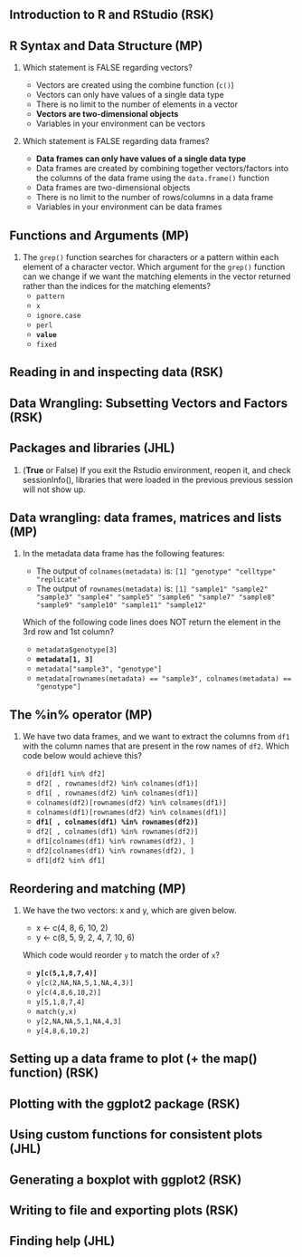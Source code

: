 ## Introduction to R and RStudio (RSK)

## R Syntax and Data Structure (MP)

1. Which statement is FALSE regarding vectors?
    - Vectors are created using the combine function (`c()`)
    - Vectors can only have values of a single data type
    - There is no limit to the number of elements in a vector
    - **Vectors are two-dimensional objects**
    - Variables in your environment can be vectors

1. Which statement is FALSE regarding data frames?
    - **Data frames can only have values of a single data type**
    - Data frames are created by combining together vectors/factors into the columns of the data frame using the `data.frame()` function
    - Data frames are two-dimensional objects
    - There is no limit to the number of rows/columns in a data frame
    - Variables in your environment can be data frames

## Functions and Arguments (MP)

1. The `grep()` function searches for characters or a pattern within each element of a character vector. Which argument for the `grep()` function can we change if we want the matching elements in the vector returned rather than the indices for the matching elements?
    - `pattern`
    - `x`
    - `ignore.case`
    - `perl`
    - **`value`**
    - `fixed`
    
## Reading in and inspecting data (RSK)

## Data Wrangling: Subsetting Vectors and Factors (RSK)

## Packages and libraries (JHL)
1. (**True** or False) If you exit the Rstudio environment, reopen it, and check sessionInfo(), libraries that were loaded in the previous previous session will not show up.

## Data wrangling: data frames, matrices and lists (MP)

1. In the metadata data frame has the following features:

    * The output of `colnames(metadata)` is: `[1] "genotype" "celltype" "replicate"`
    * The output of `rownames(metadata)` is: `[1] "sample1" "sample2" "sample3" "sample4" "sample5" "sample6" "sample7" "sample8" "sample9" "sample10" "sample11" "sample12"`
        
   Which of the following code lines does NOT return the element in the 3rd row and 1st column?
    
    - `metadata$genotype[3]`
    - **`metadata[1, 3]`**
    - `metadata["sample3", "genotype"]`
    - `metadata[rownames(metadata) == "sample3", colnames(metadata) == "genotype"]`
  
  
## The %in% operator (MP)

1. We have two data frames, and  we want to extract the columns from `df1` with the column names that are present in the row names of `df2`. Which code below would achieve this?

    - `df1[df1 %in% df2]`
    - `df2[ , rownames(df2) %in% colnames(df1)]`
    - `df1[ , rownames(df2) %in% colnames(df1)]`
    - `colnames(df2)[rownames(df2) %in% colnames(df1)]`
    - `colnames(df1)[rownames(df2) %in% colnames(df1)]`
    - **`df1[ , colnames(df1) %in% rownames(df2)]`**
    - `df2[ , colnames(df1) %in% rownames(df2)]`
    - `df1[colnames(df1) %in% rownames(df2), ]`
    - `df2[colnames(df1) %in% rownames(df2), ]`
    - `df1[df2 %in% df1]`
  
    
## Reordering and matching (MP)

1. We have the two vectors: x and y, which are given below.
    * x <- c(4, 8, 6, 10, 2)
    * y <- c(8, 5, 9, 2, 4, 7, 10, 6)

    Which code would reorder `y` to match the order of `x`?
    
    - **`y[c(5,1,8,7,4)]`**
    - `y[c(2,NA,NA,5,1,NA,4,3)]`
    - `y[c(4,8,6,10,2)]`
    - `y[5,1,8,7,4]`
    - `match(y,x)`
    - `y[2,NA,NA,5,1,NA,4,3]`
    - `y[4,8,6,10,2]`

## Setting up a data frame to plot (+ the map() function) (RSK)

## Plotting with the ggplot2 package (RSK)

## Using custom functions for consistent plots (JHL)

## Generating a boxplot with ggplot2 (RSK)

## Writing to file and exporting plots (RSK)

## Finding help (JHL)
